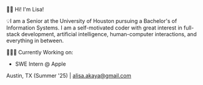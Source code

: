 👋🏽 Hi! I'm Lisa!

💡I am a Senior at the University of Houston pursuing a Bachelor's of Information Systems. I am a self-motivated coder with great interest in full-stack development, artificial intelligence, human-computer interactions, and everything in between.

👩🏽‍💻 Currently Working on: 
+ SWE Intern @ Apple

Austin, TX (Summer '25) | [alisa.akaya@gmail.com](mailto:alisa.akaya@gmail.com)
